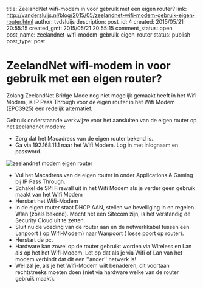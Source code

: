 title: ZeelandNet wifi-modem in voor gebruik met een eigen router?
link: http://vandersluijs.nl/blog/2015/05/zeelandnet-wifi-modem-gebruik-eigen-router.html
author: tvdsluijs
description: 
post_id: 4
created: 2015/05/21 20:55:15
created_gmt: 2015/05/21 20:55:15
comment_status: open
post_name: zeelandnet-wifi-modem-gebruik-eigen-router
status: publish
post_type: post

# ZeelandNet wifi-modem in voor gebruik met een eigen router?

Zolang ZeelandNet Bridge Mode nog niet mogelijk gemaakt heeft in het Wifi Modem, is IP Pass Through voor de eigen router in het Wifi Modem (EPC3925) een redelijk alternatief.

Gebruik onderstaande werkwijze voor het aansluiten van de eigen router op het zeelandnet modem:

  * Zorg dat het Macadress van de eigen router bekend is.
  * Ga via 192.168.11.1 naar het Wifi Modem. Log in met inlognaam en password.

![zeelandnet modem eigen router](http://zeelandwifi.nl/wp-content/uploads/2016/05/b0ebfd1d-7ac4-4e52-9c9c-2fe24f74d9e8-300x150.jpg)

  * Vul het Macadress van de eigen router in onder Applications & Gaming bij IP Pass Through.
  * Schakel de SPI Firewall uit in het Wifi Modem als je verder geen gebruik maakt van het Wifi Modem
  * Herstart het Wifi-Modem
  * In de eigen router staat DHCP AAN, stellen we beveiliging in en regelen Wlan (zoals bekend). Mocht het een Sitecom zijn, is het verstandig de Security Cloud uit te zetten.
  * Sluit nu de voeding van de router aan en de netwerkkabel tussen een Lanpoort ( op Wifi-Modem) naar Wanpoort ( losse poort op router).
  * Herstart de pc.
  * Hardware kan zowel op de router gebruikt worden via Wireless en Lan als op het het Wifi-Modem. Let op dat als je via Wifi of Lan van het modem verbindt dat dit een ''ander'' netwerk is!
  * Wel zal je, als je het Wifi-Modem wilt benaderen, dit voortaan rechtstreeks moeten doen (niet via hardware welke van de router gebruik maakt).